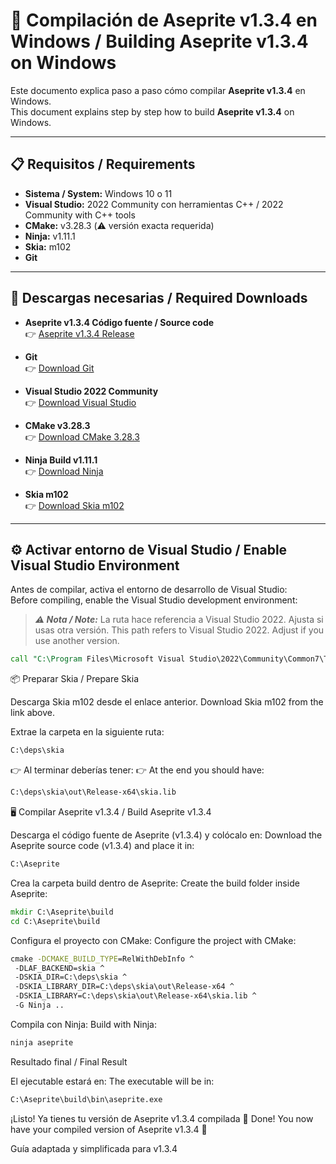 # 🎨 Compilación de Aseprite v1.3.4 en Windows / Building Aseprite v1.3.4 on Windows

Este documento explica paso a paso cómo compilar **Aseprite v1.3.4** en Windows.  
This document explains step by step how to build **Aseprite v1.3.4** on Windows.  

---

## 📋 Requisitos / Requirements

- **Sistema / System:** Windows 10 o 11  
- **Visual Studio:** 2022 Community con herramientas C++ / 2022 Community with C++ tools  
- **CMake:** v3.28.3 (⚠️ versión exacta requerida)  
- **Ninja:** v1.11.1  
- **Skia:** m102  
- **Git**  

---

## 📂 Descargas necesarias / Required Downloads

- **Aseprite v1.3.4 Código fuente / Source code**  
  👉 [Aseprite v1.3.4 Release](https://github.com/aseprite/aseprite/releases/tag/v1.3.4)

- **Git**  
  👉 [Download Git](https://git-scm.com/download/win)

- **Visual Studio 2022 Community**  
  👉 [Download Visual Studio](https://visualstudio.microsoft.com/downloads/)

- **CMake v3.28.3**  
  👉 [Download CMake 3.28.3](https://github.com/Kitware/CMake/releases/tag/v3.28.3)

- **Ninja Build v1.11.1**  
  👉 [Download Ninja](https://github.com/ninja-build/ninja/releases/tag/v1.11.1)

- **Skia m102**  
  👉 [Download Skia m102](https://github.com/aseprite/skia/releases/tag/m102-861e4743af)

---

## ⚙️ Activar entorno de Visual Studio / Enable Visual Studio Environment

Antes de compilar, activa el entorno de desarrollo de Visual Studio:  
Before compiling, enable the Visual Studio development environment:  

> **_⚠️ Nota / Note:_** 
La ruta hace referencia a Visual Studio 2022. Ajusta si usas otra versión.
This path refers to Visual Studio 2022. Adjust if you use another version.

```bat
call "C:\Program Files\Microsoft Visual Studio\2022\Community\Common7\Tools\VsDevCmd.bat" -arch=x64
```

📦 Preparar Skia / Prepare Skia

Descarga Skia m102 desde el enlace anterior.
Download Skia m102 from the link above.

Extrae la carpeta en la siguiente ruta:

```bat
C:\deps\skia
```

👉 Al terminar deberías tener:
👉 At the end you should have:

```bat
C:\deps\skia\out\Release-x64\skia.lib
```

🖥️ Compilar Aseprite v1.3.4 / Build Aseprite v1.3.4

Descarga el código fuente de Aseprite (v1.3.4) y colócalo en:
Download the Aseprite source code (v1.3.4) and place it in:

```bat
C:\Aseprite
```

Crea la carpeta build dentro de Aseprite:
Create the build folder inside Aseprite:

```bat
mkdir C:\Aseprite\build
cd C:\Aseprite\build
```

Configura el proyecto con CMake:
Configure the project with CMake:

```bat
cmake -DCMAKE_BUILD_TYPE=RelWithDebInfo ^
 -DLAF_BACKEND=skia ^
 -DSKIA_DIR=C:\deps\skia ^
 -DSKIA_LIBRARY_DIR=C:\deps\skia\out\Release-x64 ^
 -DSKIA_LIBRARY=C:\deps\skia\out\Release-x64\skia.lib ^
 -G Ninja ..
```

Compila con Ninja:
Build with Ninja:

```bat
ninja aseprite
```
Resultado final / Final Result

El ejecutable estará en:
The executable will be in:


```bat
C:\Aseprite\build\bin\aseprite.exe
```

¡Listo! Ya tienes tu versión de Aseprite v1.3.4 compilada 🎨
Done! You now have your compiled version of Aseprite v1.3.4 🎨


Guía adaptada y simplificada para v1.3.4
